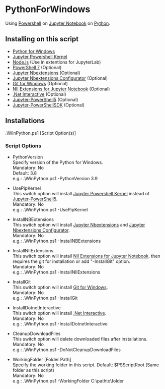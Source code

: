 # PythonForWindows
Using [Powershell](https://github.com/PowerShell/PowerShell) on [Jupyter Notebook](https://jupyter.org/) on [Python](https://www.python.org/).

## Installing on this script
- [Python for Windows](https://www.python.org/)
- [Jupyter Powershell Kernel](https://github.com/vors/jupyter-powershell)
- [Node.js](https://nodejs.org/) (Use in extentions for JupyterLab)
- [PowerShell 7](https://github.com/PowerShell/PowerShell) (Optional)
- [Jupyter Nbextensions](https://github.com/ipython-contrib/jupyter_contrib_nbextensions) (Optional)
- [Jupyter Nbextensions Configurator](https://github.com/Jupyter-contrib/jupyter_nbextensions_configurator) (Optional)
- [Git for Windows](https://gitforwindows.org/) (Optional)
- [NII Extensions for Jupyter Notebook](https://github.com/NII-cloud-operation) (Optional)
- [.Net Interactive](https://github.com/dotnet/interactive) (Optional)
- [Jupyter-PowerShell5](https://github.com/DeepAQ/Jupyter-PowerShell5) (Optional)
- [Jupyter-PowerShellSDK](https://github.com/sakaztk/Jupyter-PowerShellSDK) (Optional)

## Installations
.\WinPython.ps1 [Script Option(s)]

### Script Options
- PythonVersion  
Specify version of the Python for Windows.  
Mandatory: No  
Default: 3.8  
e.g.: .\WinPython.ps1 -PythonVersion 3.9

- UsePipKernel  
This switch option will install [Jupyter Powershell Kernel](https://github.com/vors/jupyter-powershell) instead of [Jupyter-PowerShell5](https://github.com/DeepAQ/Jupyter-PowerShell5).  
Mandatory: No  
e.g.: .\WinPython.ps1 -UsePipKernel

- InstallNBExtensions  
This switch option will install [Jupyter Nbextensions](https://github.com/ipython-contrib/jupyter_contrib_nbextensions) and [Jupyter Nbextensions Configurator](https://github.com/Jupyter-contrib/jupyter_nbextensions_configurator).  
Mandatory: No  
e.g.: .\WinPython.ps1 -InstallNBExtensions

- InstallNIIExtensions  
This switch option will install [NII Extensions for Jupyter Notebook](https://github.com/NII-cloud-operation). then requires the git for installation or add "-InstallGit" option.  
Mandatory: No  
e.g.: .\WinPython.ps1 -InstallNIIExtensions

- InstallGit  
This switch option will install [Git for Windows](https://gitforwindows.org/).  
Mandatory: No  
e.g.: .\WinPython.ps1 -InstallGit

- InstallDotnetInteractive  
This switch option will install [.Net Interactive](https://github.com/dotnet/interactive).  
Mandatory: No  
e.g.: .\WinPython.ps1 -InstallDotnetInteractive

- CleanupDownloadFiles  
This switch option will delete downloaded files after installations.  
Mandatory: No  
e.g.: .\WinPython.ps1 -DoNotCleanupDownloadFiles

- WorkingFolder [Folder Path]  
Specify the working folder in this script.
Default: $PSScriptRoot (Same folder as this script)  
Mandatory: No  
e.g.: .\WinPython.ps1 -WorkingFolder C:\pathto\folder
